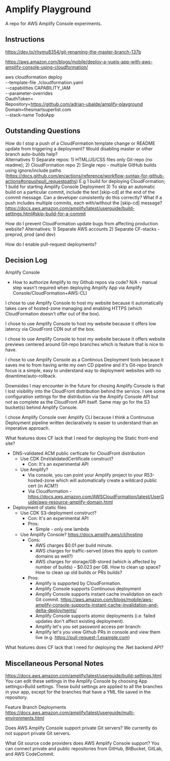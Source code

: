 # Amplify Playground

A repo for AWS Amplify Console experiments.

## Instructions

https://dev.to/rhymu8354/git-renaming-the-master-branch-137b

https://aws.amazon.com/blogs/mobile/deploy-a-vuejs-app-with-aws-amplify-console-using-cloudformation/

aws cloudformation deploy \
  --template-file ./cloudformation.yaml \
  --capabilities CAPABILITY_IAM \
  --parameter-overrides \
      OauthToken=<GITHUB PERSONAL ACCESS TOKEN> \
      Repository=https://github.com/adrian-ubalde/amplify-playground \
      Domain=thesmartsuperlist.com \
  --stack-name TodoApp


## Outstanding Questions

How do I stop a push of a CloudFormation template change or README update from triggering a deployment? Would disabling master or other branch auto-builds help?  
    Alternatives
        1) Separate repos: 1) HTML/JS/CSS files only Git-repo (no readme); 2) CloudFormation repo
        2) Single repo - multiple GitHub builds using ignore/include paths (https://docs.github.com/en/actions/reference/workflow-syntax-for-github-actions#onpushpull_requestpaths) E.g 1 build for deploying CloudFormation; 1 build for starting Amplify Console Deployment
        3) To skip an automatic build on a particular commit, include the text [skip-cd] at the end of the commit message. Can a developer consistently do this correctly? What if a push includes multiple commits, each with/without the [skip-cd] message? https://docs.aws.amazon.com/amplify/latest/userguide/build-settings.html#skip-build-for-a-commit

How do I prevent CloudFormation update bugs from affecting production website?
    Alternatives:
        1) Separate AWS accounts
        2) Separate CF-stacks - preprod, prod (and dev)
        
How do I enable pull-request deployments?

## Decision Log

Amplify Console
* How to authorize Amplify to my Github repos via code? N/A - manual step wasn't required when deploying Amplify App via Amplify Console/CloudFormation+AWS-CLI

I chose to use Amplify Console to host my website because it automatically takes care of hosted-zone managing and enabling HTTPS (which CloudFormation doesn't offer out of the box). 

I chose to use Amplify Console to host my website because it offers low latency via CloudFront CDN out of the box.

I chose to use Amplify Console to host my website because it offers website previews centered around Git-repo branches which is feature that is nice to have.

I chose to use Amplify Console as a Continous Deployment tools because it saves me to from having write my own CD pipeline and it's Git-repo branch focus is a simple, easy to understand way to deployment websites with no downtime/auto-rollback.

Downsides I may encounter in the future for chosing Amplify Console is that I lost visibility into the CloudFront distribution behind the service. I see some configuration settings for the distribution via the Amplify Console API but not as complete as the CloudFront API itself. Same may go for the S3 bucket(s) behind Amplify Console.

I chose Amplify Console over Amplify CLI because I think a Continuous Deployment pipeline written declaratively is easier to understand than an imperative approach.

What features does CF lack that I need for deploying the Static front-end site?
* DNS-validated ACM public cerficate for CloudFront distribution
    - Use CDK DnsValidatedCertificate construct?
        * Con: It's an experimental API
    - Use Amplify?
        - Via console, you can point your Amplify project to your R53-hosted-zone
            which will automatically create a wildcard public cert (in ACM?)
        - Via Cloudformation - https://docs.aws.amazon.com/AWSCloudFormation/latest/UserGuide/aws-resource-amplify-domain.html
* Deployment of static files
    - Use CDK S3-deployment construct?
        * Con: It's an experimental API
        * Pros:
            * Simple - only one lambda
    - Use Amplify Console? https://docs.amplify.aws/cli/hosting
        * Cons:
            - AWS charges $0.01 per build minute.
            - AWS charges for traffic-served (does this apply to custom domains as well?)
            - AWS charges for storage/GB-stored (which is affected by number of builds) - $0.023 per GB.
                How to clean up space? How to clean up old builds or PRs builds?
        * Pros:
            - Amplify is supported by CloudFormation.
            - Amplify Console supports Continuous deployment
            - Amplify Console supports instant cache invalidation on each Git commit. https://aws.amazon.com/blogs/mobile/aws-amplify-console-supports-instant-cache-invalidation-and-delta-deployments/
            - Amplify Console supports atomic deployments (i.e. failed updates don't affect existing deployment).
            - Amplify let's you set password access per branch:
            - Amplify let's you view Github PRs in console and view them live (e.g. https://pull-request-1.example.com)

What features does CF lack that I need for deploying the .Net backend API?

## Miscellaneous Personal Notes
https://docs.aws.amazon.com/amplify/latest/userguide/build-settings.html
You can edit these settings in the Amplify Console by choosing App settings>Build settings. These build settings are applied to all the branches in your app, except for the branches that have a YML file saved in the repository.

Feature Branch Deployments
https://docs.aws.amazon.com/amplify/latest/userguide/multi-environments.html

Does AWS Amplify Console support private Git servers?
We currently do not support private Git servers.

What Git source code providers does AWS Amplify Console support?
You can connect private and public repositories from GitHub, BitBucket, GitLab, and AWS CodeCommit.
